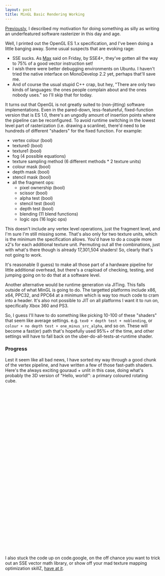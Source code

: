 ```yaml
---
layout: post
title: MinGL Basic Rendering Working
---
```


[Previously](/2009/11/08-mingl-very-early-progress/), I described my
motivation for doing something as silly as writing an underfeatured software
rasterizer in this day and age.

Well, I printed out the OpenGL ES 1.x specification, and I've been doing a
little banging away. Some usual suspects that are evoking rage:

- SSE sucks. As [Max](http://www.linkedin.com/in/maxburke) said on Friday, by
SSE4+, they've gotten all the way to 75% of a good vector instruction set!
- I wish there were better debugging environments on Ubuntu. I haven't tried
the native interface on MonoDevelop 2.2 yet, perhaps that'll save me.
- And of course the usual stupid C++ crap, but hey, "There are only two kinds
of languages: the ones people complain about and the ones nobody uses." so
I'll skip that for today.

It turns out that OpenGL is not greatly suited to (non-jitting) software
implementations. Even in the pared-down, less-featureful, fixed-function
version that is ES 1.0, there's an ungodly amount of insertion points where
the pipeline can be reconfigured. To avoid runtime switching in the lowest
level part of rasterization (i.e. drawing a scanline), there'd need to be
hundreds of different "shaders" for the fixed function. For example:

- vertex colour (bool)
- texture0 (bool)
- texture1 (bool)
- fog (4 possible equations)
- texture sampling method (6 different methods * 2 texture units)
- colour mask (bool)
- depth mask (bool)
- stencil mask (bool)
- all the fragment ops:
  - pixel ownership (bool)
  - scissor (bool)
  - alpha test (bool)
  - stencil test (bool)
  - depth test (bool)
  - blending (11 blend functions)
  - logic ops (16 logic ops)

This doesn't include any vertex level operations, just the fragment level, and
I'm sure I'm still missing some. That's also only for two texture units, which
is the minimum the specification allows. You'd have to do a couple more x2's
for each additional texture unit. Permuting out all the combinations, just
with what's there though is already 17,301,504 shaders! So, clearly that's not
going to work.

It's reasonable (I guess) to make all those part of a hardware pipeline for
little additional overhead, but there's a crapload of checking, testing, and
jumping going on to do that at a software level.

Another alternative would be runtime generation via JITing. This falls outside
of what MinGL is going to do. The targetted platforms include x86, x64, PPC32,
and PPC64 at a minimum which is way too much code to cram into a header.
It's also not possible to JIT on all platforms I want it to run on,
specifically Xbox 360 and PS3.

So, I guess I'll have to do something like picking 10-100 of these "shaders"
that seem like average settings. e.g. `tex0 + depth test + noblending`, or
`colour + no depth test + one_minus_src_alpha`, and so on. These will become a
fast(er) path that's hopefully used 95%+ of the time, and other settings will
have to fall back on the uber-do-all-tests-at-runtime shader.

### Progress

Lest it seem like all bad news, I have sorted my way through a good chunk of
the vertex pipeline, and have written a few of those fast-path shaders. Here's
the always exciting gouraud + unlit in this case, doing what's probably the 3D
version of "Hello, world!": a primary coloured rotating cube.

<object width="512" height="528"><param name="allowfullscreen" value="true" /><param name="allowscriptaccess" value="always" /><param name="movie" value="http://vimeo.com/moogaloop.swf?clip_id=7621487&amp;server=vimeo.com&amp;show_title=1&amp;show_byline=0&amp;show_portrait=0&amp;color=59a5d1&amp;fullscreen=1" /><embed src="http://vimeo.com/moogaloop.swf?clip_id=7621487&amp;server=vimeo.com&amp;show_title=1&amp;show_byline=0&amp;show_portrait=0&amp;color=59a5d1&amp;fullscreen=1" type="application/x-shockwave-flash" allowfullscreen="true" allowscriptaccess="always" width="512" height="528"></embed></object>

I also stuck the code up on code.google, on the off chance you want to trick
out an SSE vector math library, or show off your mad texture mapping
optimization skillZ, [have at
it](http://code.google.com/p/mingl/source/checkout).
